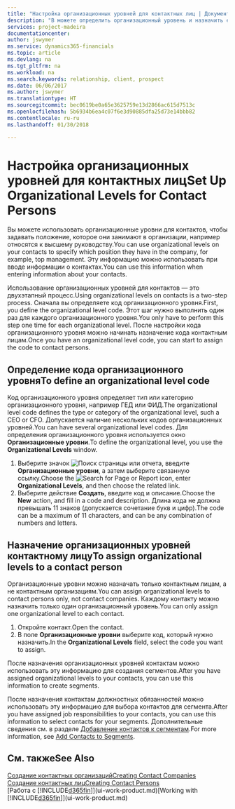 ```yaml
---
title: "Настройка организационных уровней для контактных лиц | Документы Майкрософт"
description: "В можете определить организационный уровень и назначить его контакту, чтобы указать положение, которое они занимают в организации, например относятся к высшему руководству."
services: project-madeira
documentationcenter: 
author: jswymer
ms.service: dynamics365-financials
ms.topic: article
ms.devlang: na
ms.tgt_pltfrm: na
ms.workload: na
ms.search.keywords: relationship, client, prospect
ms.date: 06/06/2017
ms.author: jswymer
ms.translationtype: HT
ms.sourcegitcommit: bec0619be0a65e3625759e13d2866ac615d7513c
ms.openlocfilehash: 5b6934b6ea4c07f6e3d90885dfa25d73e14bbb82
ms.contentlocale: ru-ru
ms.lasthandoff: 01/30/2018

---
```

# <a name="set-up-organizational-levels-for-contact-persons"></a><span data-ttu-id="372fd-103">Настройка организационных уровней для контактных лиц</span><span class="sxs-lookup"><span data-stu-id="372fd-103">Set Up Organizational Levels for Contact Persons</span></span>
<span data-ttu-id="372fd-104">Вы можете использовать организационные уровни для контактов, чтобы задавать положение, которое они занимают в организации, например относятся к высшему руководству.</span><span class="sxs-lookup"><span data-stu-id="372fd-104">You can use organizational levels on your contacts to specify which position they have in the company, for example, top management.</span></span> <span data-ttu-id="372fd-105">Эту информацию можно использовать при вводе информации о контактах.</span><span class="sxs-lookup"><span data-stu-id="372fd-105">You can use this information when entering information about your contacts.</span></span>

<span data-ttu-id="372fd-106">Использование организационных уровней для контактов — это двухэтапный процесс.</span><span class="sxs-lookup"><span data-stu-id="372fd-106">Using organizational levels on contacts is a two-step process.</span></span> <span data-ttu-id="372fd-107">Сначала вы определяете код организационного уровня.</span><span class="sxs-lookup"><span data-stu-id="372fd-107">First, you define the organizational level code.</span></span> <span data-ttu-id="372fd-108">Этот шаг нужно выполнить один раз для каждого организационного уровня.</span><span class="sxs-lookup"><span data-stu-id="372fd-108">You only have to perform this step one time for each organizational level.</span></span> <span data-ttu-id="372fd-109">После настройки кода организационного уровня можно начинать назначение кода контактным лицам.</span><span class="sxs-lookup"><span data-stu-id="372fd-109">Once you have an organizational level code, you can start to assign the code to contact persons.</span></span>

## <a name="to-define-an-organizational-level-code"></a><span data-ttu-id="372fd-110">Определение кода организационного уровня</span><span class="sxs-lookup"><span data-stu-id="372fd-110">To define an organizational level code</span></span>
<span data-ttu-id="372fd-111">Код организационного уровня определяет тип или категорию организационного уровня, например ГЕД или ФИД.</span><span class="sxs-lookup"><span data-stu-id="372fd-111">The organizational level code defines the type or category of the organizational level, such a CEO  or CFO.</span></span> <span data-ttu-id="372fd-112">Допускается наличие нескольких кодов организационных уровней.</span><span class="sxs-lookup"><span data-stu-id="372fd-112">You can have several organizational level codes.</span></span> <span data-ttu-id="372fd-113">Для определения организационного уровня используется окно **Организационные уровни**.</span><span class="sxs-lookup"><span data-stu-id="372fd-113">To define the organizational level, you use the **Organizational Levels** window.</span></span>

1. <span data-ttu-id="372fd-114">Выберите значок ![Поиск страницы или отчета](media/ui-search/search_small.png "Значок поиска страницы или отчета"), введите **Организационные уровни**, а затем выберите связанную ссылку.</span><span class="sxs-lookup"><span data-stu-id="372fd-114">Choose the ![Search for Page or Report](media/ui-search/search_small.png "Search for Page or Report icon") icon, enter **Organizational Levels**, and then choose the related link.</span></span>
2. <span data-ttu-id="372fd-115">Выберите действие **Создать**, введите код и описание.</span><span class="sxs-lookup"><span data-stu-id="372fd-115">Choose the **New** action, and fill in a code and description.</span></span> <span data-ttu-id="372fd-116">Длина кода не должна превышать 11 знаков (допускается сочетание букв и цифр).</span><span class="sxs-lookup"><span data-stu-id="372fd-116">The code can be a maximum of 11 characters, and can be any combination of numbers and letters.</span></span>

## <a name="to-assign-organizational-levels-to-a-contact-person"></a><span data-ttu-id="372fd-117">Назначение организационных уровней контактному лицу</span><span class="sxs-lookup"><span data-stu-id="372fd-117">To assign organizational levels to a contact person</span></span>
<span data-ttu-id="372fd-118">Организационные уровни можно назначать только контактным лицам, а не контактным организациям.</span><span class="sxs-lookup"><span data-stu-id="372fd-118">You can assign organizational levels to contact persons only, not contact companies.</span></span> <span data-ttu-id="372fd-119">Каждому контакту можно назначить только один организационный уровень.</span><span class="sxs-lookup"><span data-stu-id="372fd-119">You can only assign one organizational level to each contact.</span></span>

1. <span data-ttu-id="372fd-120">Откройте контакт.</span><span class="sxs-lookup"><span data-stu-id="372fd-120">Open the contact.</span></span>
2. <span data-ttu-id="372fd-121">В поле **Организационные уровни** выберите код, который нужно назначить.</span><span class="sxs-lookup"><span data-stu-id="372fd-121">In the **Organizational Levels** field, select the code you want to assign.</span></span>

<span data-ttu-id="372fd-122">После назначения организационных уровней контактам можно использовать эту информацию для создания сегментов.</span><span class="sxs-lookup"><span data-stu-id="372fd-122">After you have assigned organizational levels to your contacts, you can use this information to create segments.</span></span>

<span data-ttu-id="372fd-123">После назначения контактам должностных обязанностей можно использовать эту информацию для выбора контактов для сегмента.</span><span class="sxs-lookup"><span data-stu-id="372fd-123">After you have assigned job responsibilities to your contacts, you can use this information to select contacts for your segments.</span></span> <span data-ttu-id="372fd-124">Дополнительные сведения см. в разделе [Добавление контактов к сегментам](marketing-add-contact-segment.md).</span><span class="sxs-lookup"><span data-stu-id="372fd-124">For more information, see [Add Contacts to Segments](marketing-add-contact-segment.md).</span></span>

## <a name="see-also"></a><span data-ttu-id="372fd-125">См. также</span><span class="sxs-lookup"><span data-stu-id="372fd-125">See Also</span></span>
[<span data-ttu-id="372fd-126">Создание контактных организаций</span><span class="sxs-lookup"><span data-stu-id="372fd-126">Creating Contact Companies</span></span>](marketing-create-contact-companies.md)  
[<span data-ttu-id="372fd-127">Создание контактных лиц</span><span class="sxs-lookup"><span data-stu-id="372fd-127">Creating Contact Persons</span></span>](marketing-create-contact-persons.md)  
<span data-ttu-id="372fd-128">[Работа с [!INCLUDE[d365fin](includes/d365fin_md.md)]](ui-work-product.md)</span><span class="sxs-lookup"><span data-stu-id="372fd-128">[Working with [!INCLUDE[d365fin](includes/d365fin_md.md)]](ui-work-product.md)</span></span>  

